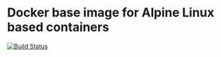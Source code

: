 # Docker base image for Alpine Linux based containers

[![Build Status](https://travis-ci.org/opsidian/docker-alpine-base.svg?branch=master)](https://travis-ci.org/opsidian/docker-alpine-base)
